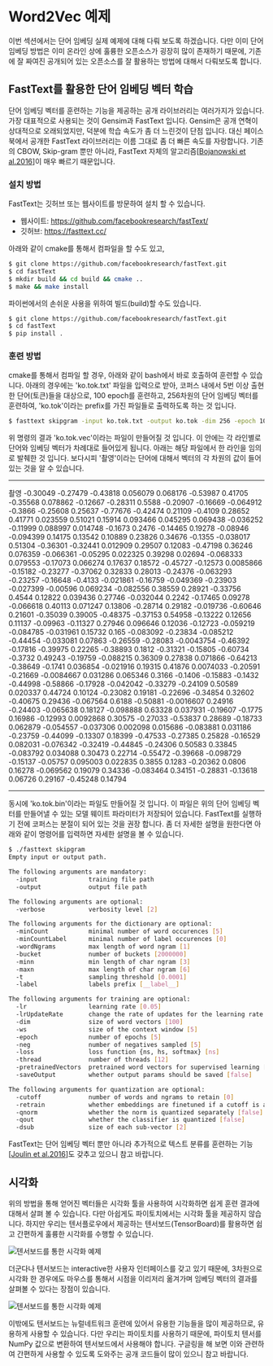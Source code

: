# Word2Vec 예제

이번 섹션에서는 단어 임베딩 실제 예제에 대해 다뤄 보도록 하겠습니다. 다만 이미 단어 임베딩 방법은 이미 온라인 상에 훌륭한 오픈소스가 굉장히 많이 존재하기 때문에, 기존에 잘 짜여진 공개되어 있는 오픈소스를 잘 활용하는 방법에 대해서 다뤄보도록 합니다.

## FastText를 활용한 단어 임베딩 벡터 학습

단어 임베딩 벡터를 훈련하는 기능을 제공하는 공개 라이브러리는 여러가지가 있습니다. 가장 대표적으로 사용되는 것이 Gensim과 FastText 입니다. Gensim은 공개 연혁이 상대적으로 오래되었지만, 덕분에 학습 속도가 좀 더 느린것이 단점 입니다. 대신 페이스북에서 공개한 FastText 라이브러리는 이름 그대로 좀 더 빠른 속도를 자랑합니다. 기존의 CBOW, Skip-gram 뿐만 아니라, FastText 자체의 알고리즘[[Bojanowski et al.2016](https://arxiv.org/abs/1607.04606)]이 매우 빠르기 때문입니다.

### 설치 방법

FastText는 깃허브 또는 웹사이트를 방문하여 설치 할 수 있습니다.

- 웹사이트: https://github.com/facebookresearch/fastText/
- 깃허브: https://fasttext.cc/

아래와 같이 cmake를 통해서 컴파일을 할 수도 있고,

```bash
$ git clone https://github.com/facebookresearch/fastText.git
$ cd fastText
$ mkdir build && cd build && cmake ..
$ make && make install
```

파이썬에서의 손쉬운 사용을 위하여 빌드(build)할 수도 있습니다.

```bash
$ git clone https://github.com/facebookresearch/fastText.git
$ cd fastText
$ pip install .
```

### 훈련 방법

cmake를 통해서 컴파일 할 경우, 아래와 같이 bash에서 바로 호출하여 훈련할 수 있습니다. 아래의 경우에는 'ko.tok.txt' 파일을 입력으로 받아, 코퍼스 내에서 5번 이상 출현한 단어(토큰)들을 대상으로, 100 epoch를 훈련하고, 256차원의 단어 임베딩 벡터를 훈련하여, 'ko.tok'이라는 prefix를 가진 파일들로 출력하도록 하는 것 입니다.

```bash
$ fasttext skipgram -input ko.tok.txt -output ko.tok -dim 256 -epoch 100 -minCount 5
```

위 명령의 결과 'ko.tok.vec'이라는 파일이 만들어질 것 입니다. 이 안에는 각 라인별로 단어와 임베딩 벡터가 차례대로 들어있게 됩니다. 아래는 해당 파일에서 한 라인을 임의로 발췌한 것 입니다. 보다시피 '촬영'이라는 단어에 대해서 벡터의 각 차원의 값이 들어있는 것을 알 수 있습니다.

___
촬영 -0.30049 -0.27479 -0.43818 0.056079 0.068176 -0.53987 0.41705 -0.35568 0.078862 -0.12667 -0.28311 0.5588 -0.20907 -0.16669 -0.064912 -0.3866 -0.25608 0.25637 -0.77676 -0.42474 0.21109 -0.4109 0.28652 0.41771 0.023559 0.51021 0.15914 0.093466 0.045295 0.069438 -0.036252 -0.11999 0.088997 0.014748 -0.1673 0.2476 -0.14465 0.19278 -0.08946 -0.094399 0.14175 0.13542 0.10889 0.23826 0.34676 -0.1355 -0.038017 0.51304 -0.36301 -0.32441 0.012909 0.29507 0.12083 -0.47198 0.36246 0.076359 -0.066361 -0.05295 0.022325 0.39298 0.02694 -0.068333 0.079553 -0.17073 0.066274 0.17637 0.18572 -0.45727 -0.12573 0.0085866 -0.15182 -0.23277 -0.37062 0.32833 0.28013 -0.24376 -0.063293 -0.23257 -0.16648 -0.4133 -0.021861 -0.16759 -0.049369 -0.23903 -0.027399 -0.00596 0.069234 -0.082556 0.38559 0.28921 -0.33756 0.4544 0.12822 0.039436 0.27746 -0.032044 0.2242 -0.17465 0.09278 -0.066618 0.40113 0.071247 0.13806 -0.28714 0.29182 -0.019736 -0.60646 0.21601 -0.35039 0.39005 -0.48375 -0.37153 0.54958 -0.13222 0.12656 0.11137 -0.09963 -0.11327 0.27946 0.096646 0.12036 -0.12723 -0.059219 -0.084785 -0.031961 0.15732 0.165 -0.083092 -0.23834 -0.085212 -0.44454 -0.033081 0.07863 -0.26559 -0.28083 -0.0043754 -0.46392 -0.17816 -0.39975 0.22265 -0.38893 0.1812 -0.31321 -0.15805 -0.60734 -0.3732 0.49243 -0.19759 -0.088215 0.36309 0.27838 0.071866 -0.64213 -0.38649 -0.1741 0.036854 -0.021916 0.19315 0.41876 0.0074033 -0.20591 -0.21669 -0.0084667 0.031286 0.065346 0.3166 -0.1406 -0.15883 -0.1432 -0.44998 -0.58866 -0.17928 -0.042042 -0.33279 -0.24109 0.50589 0.020337 0.44724 0.10124 -0.23082 0.19181 -0.22696 -0.34854 0.32602 -0.40675 0.29436 -0.067564 0.6188 -0.50881 -0.0016607 0.24916 -0.24403 -0.065638 0.18127 -0.098888 0.63328 0.037931 -0.19607 -0.1775 0.16986 -0.12993 0.0092868 0.30575 -0.27033 -0.53837 0.28689 -0.18733 0.062879 -0.054557 -0.037306 0.002098 0.015686 -0.083881 0.031186 -0.23759 -0.44099 -0.13307 0.18399 -0.47533 -0.27385 0.25828 -0.16529 0.082031 -0.076342 -0.32419 -0.44845 -0.24306 0.50583 0.33845 -0.083792 0.034088 0.30473 0.22714 -0.55472 -0.39668 -0.098729 -0.15137 -0.05757 0.095003 0.022835 0.3855 0.1283 -0.20362 0.0806 0.16278 -0.069562 0.19079 0.34336 -0.083464 0.34151 -0.28831 -0.13618 0.06726 0.29167 -0.45248 0.14794
___

동시에 'ko.tok.bin'이라는 파일도 만들어질 것 입니다. 이 파일은 위의 단어 임베딩 벡터를 만들어낼 수 있는 모델 웨이트 파라미터가 저장되어 있습니다. FastText를 실행하기 전에 코퍼스는 분절이 되어 있는 것을 권장 합니다. 좀 더 자세한 설명을 원한다면 아래와 같이 명령어를 입력하면 자세한 설명을 볼 수 있습니다.

```bash
$ ./fasttext skipgram
Empty input or output path.

The following arguments are mandatory:
  -input              training file path
  -output             output file path

The following arguments are optional:
  -verbose            verbosity level [2]

The following arguments for the dictionary are optional:
  -minCount           minimal number of word occurences [5]
  -minCountLabel      minimal number of label occurences [0]
  -wordNgrams         max length of word ngram [1]
  -bucket             number of buckets [2000000]
  -minn               min length of char ngram [3]
  -maxn               max length of char ngram [6]
  -t                  sampling threshold [0.0001]
  -label              labels prefix [__label__]

The following arguments for training are optional:
  -lr                 learning rate [0.05]
  -lrUpdateRate       change the rate of updates for the learning rate [100]
  -dim                size of word vectors [100]
  -ws                 size of the context window [5]
  -epoch              number of epochs [5]
  -neg                number of negatives sampled [5]
  -loss               loss function {ns, hs, softmax} [ns]
  -thread             number of threads [12]
  -pretrainedVectors  pretrained word vectors for supervised learning []
  -saveOutput         whether output params should be saved [false]

The following arguments for quantization are optional:
  -cutoff             number of words and ngrams to retain [0]
  -retrain            whether embeddings are finetuned if a cutoff is applied [false]
  -qnorm              whether the norm is quantized separately [false]
  -qout               whether the classifier is quantized [false]
  -dsub               size of each sub-vector [2]
```

<comment> FastText는 단어 임베딩 벡터 뿐만 아니라 추가적으로 텍스트 분류를 훈련하는 기능[[Joulin et al.2016](https://arxiv.org/abs/1607.01759)]도 갖추고 있으니 참고 바랍니다. </comment>

## 시각화

위의 방법을 통해 얻어진 벡터들은 시각화 툴을 사용하여 시각화하면 쉽게 훈련 결과에 대해서 살펴 볼 수 있습니다. 다만 아쉽게도 파이토치에서는 시각화 툴을 제공하지 않습니다. 하지만 우리는 텐서플로우에서 제공하는 텐서보드(TensorBoard)를 활용하면 쉽고 간편하게 훌륭한 시각화를 수행할 수 있습니다.

![텐서보드를 통한 시각화 예제](https://2.bp.blogspot.com/-Uql7bl2KEYM/WEfQ4Kl_0YI/AAAAAAAABck/GkktuPM8KoMcMl2Tot6GzH3-NgwPNETMgCLcB/s640/image03.png)

더군다나 텐서보드는 interactive한 사용자 인터페이스를 갖고 있기 때문에, 3차원으로 시각화 한 경우에도 마우스를 통해서 시점을 이리저리 옮겨가며 임베딩 벡터의 결과를 살펴볼 수 있다는 장점이 있습니다.

![텐서보드를 통한 시각화 예제](https://2.bp.blogspot.com/-yL_425HS2ck/WEDZLk5cq0I/AAAAAAAABcI/kwy4F4Cmfi4jyG_InIiYu6F7y2-BKTXWQCLcB/s640/embedding-mnist.gif)

이밖에도 텐서보드는 뉴럴네트워크 훈련에 있어서 유용한 기능들을 많이 제공하므로, 유용하게 사용할 수 있습니다. 다만 우리는 파이토치를 사용하기 때문에, 파이토치 텐서를 NumPy 값으로 변환하여 텐서보드에서 사용해야 합니다. 구글링을 해 보면 이와 관련하여 간편하게 사용할 수 있도록 도와주는 공개 코드들이 많이 있으니 참고 바랍니다.
